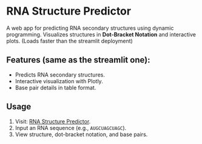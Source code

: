 # RNA Structure Predictor

A web app for predicting RNA secondary structures using dynamic programming. Visualizes structures in **Dot-Bracket Notation** and interactive plots.
(Loads faster than the streamlit deployment)

## Features (same as the streamlit one):
- Predicts RNA secondary structures.
- Interactive visualization with Plotly.
- Base pair details in table format.

## Usage
1. Visit: [RNA Structure Predictor](https://kr1571an.pythonanywhere.com/).
2. Input an RNA sequence (e.g., `AUGCUAGCUAGC`).
3. View structure, dot-bracket notation, and base pairs.
